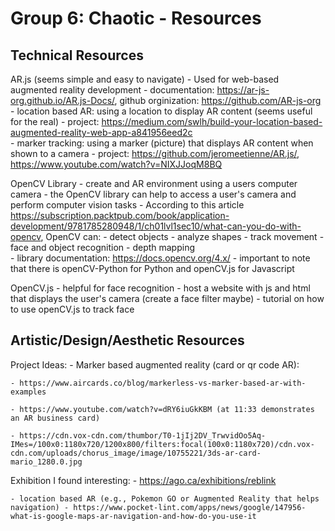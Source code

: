 # Group 6: Chaotic - Resources  

## Technical Resources 

AR.js (seems simple and easy to navigate)
    - Used for web-based augmented reality development 
    - documentation: https://ar-js-org.github.io/AR.js-Docs/, github orginization: https://github.com/AR-js-org
        - location based AR: using a location to display AR content (seems useful for the real)
            - project: https://medium.com/swlh/build-your-location-based-augmented-reality-web-app-a841956eed2c   
        - marker tracking: using a marker (picture) that displays AR content when shown to a camera
            - project: https://github.com/jeromeetienne/AR.js/, https://www.youtube.com/watch?v=NIXJJoqM8BQ 

OpenCV Library
    - create and AR environment using a users computer camera 
    - the OpenCV library can help to access a user's camera and perform computer vision tasks 
    - According to this article https://subscription.packtpub.com/book/application-development/9781785280948/1/ch01lvl1sec10/what-can-you-do-with-opencv, OpenCV can:
        - detect objects
        - analyze shapes 
        - track movement
        - face and object recognition 
        - depth mapping  
    - library documentation: https://docs.opencv.org/4.x/
        - important to note that there is openCV-Python for Python and openCV.js for Javascript

OpenCV.js
    - helpful for face recognition 
    - host a website with js and html that displays the user's camera (create a face filter maybe) 
    - tutorial on how to use openCV.js to track face

## Artistic/Design/Aesthetic Resources

Project Ideas:
    - Marker based augmented reality (card or qr code AR):
    
    - https://www.aircards.co/blog/markerless-vs-marker-based-ar-with-examples
        
    - https://www.youtube.com/watch?v=dRY6iuGkKBM (at 11:33 demonstrates an AR business card)

    - https://cdn.vox-cdn.com/thumbor/T0-1jIj2DV_TrwvidOo5Aq-IMes=/100x0:1180x720/1200x800/filters:focal(100x0:1180x720)/cdn.vox-cdn.com/uploads/chorus_image/image/10755221/3ds-ar-card-mario_1280.0.jpg

Exhibition I found interesting:
    - https://ago.ca/exhibitions/reblink

    - location based AR (e.g., Pokemon GO or Augmented Reality that helps navigation) - https://www.pocket-lint.com/apps/news/google/147956-what-is-google-maps-ar-navigation-and-how-do-you-use-it
